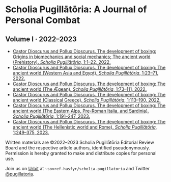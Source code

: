 #   Scholia Pugillātōria:  A Journal of Personal Combat
##  Volume I · 2022–2023

- [Castor Dioscurus and Pollux Dioscurus. The development of boxing: Origins in biomechanics and social mechanics; The ancient world (Prehistory). _Scholia Pugillātōria_, 1:1–22, 2022.](https://github.com/ScholiaPugillatoria/Volume1-2022/blob/main/articles/vol1-ess1-origins.pdf)
- [Castor Dioscurus and Pollux Dioscurus. The development of boxing: The ancient world (Western Asia and Egypt). _Scholia Pugillātōria_, 1:23–71, 2022.](https://github.com/ScholiaPugillatoria/Volume1-2022/blob/main/articles/vol1-ess2-mesopotamia.pdf)
- [Castor Dioscurus and Pollux Dioscurus. The development of boxing: The ancient world (The Ægean). _Scholia Pugillātōria_, 1:73–111, 2022.](https://github.com/ScholiaPugillatoria/Volume1-2022/blob/main/articles/vol1-ess3-aegea.pdf)
- [Castor Dioscurus and Pollux Dioscurus. The development of boxing: The ancient world (Classical Greece). _Scholia Pugillātōria_, 1:113–190, 2022.](https://github.com/ScholiaPugillatoria/Volume1-2022/blob/main/articles/vol1-ess4-greece.pdf)
- [Castor Dioscurus and Pollux Dioscurus. The development of boxing: The ancient world (The Eastern Alps, Pre-Roman Italia, and Sardinia). _Scholia Pugillātōria_, 1:191–247, 2023.](https://github.com/ScholiaPugillatoria/Volume1-2022/blob/main/articles/vol1-ess5-alpine.pdf)
- [Castor Dioscurus and Pollux Dioscurus. The development of boxing: The ancient world (The Hellenistic world and Rome). _Scholia Pugillātōria_, 1:249–375, 2023.](https://github.com/ScholiaPugillatoria/Volume1-2022/blob/main/articles/vol1-ess6-roman.pdf)

Written materials are ©2022–2023 Scholia Pugillātōria Editorial Review Board and the respective article authors, identified pseudonymously.  Permission is hereby granted to make and distribute copies for personal use.

Join us on [Urbit](https://urbit.org) at `~sovref-hasfyr/scholia-pugillatoria` and Twitter [@pugillatoria](https://twitter.com/pugillatoria).
